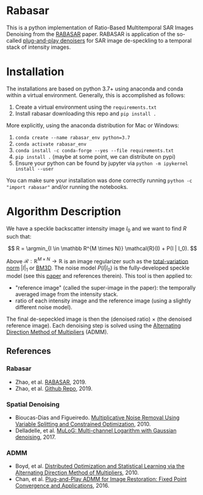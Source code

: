 # Rabasar 

This is a python implementation of Ratio-Based Multitemporal SAR Images Denoising from the [RABASAR](https://hal.archives-ouvertes.fr/hal-01791355/) paper. RABASAR is application of the so-called [plug-and-play denoisers](https://arxiv.org/abs/1605.01710) for SAR image de-speckling to a temporal stack of intensity images. 

# Installation

The installations are based on python 3.7+ using anaconda and conda within a virtual environment. Generally, this is accomplished as follows:

1. Create a virtual environment using the `requirements.txt`
2. Install rabasar downloading this repo and `pip install .`

More explicitly, using the anaconda distribution for Mac or Windows:

1. `conda create --name rabasar_env python=3.7`
2. `conda activate rabasar_env`
3. `conda install -c conda-forge --yes --file requirements.txt`
4. `pip install .` (maybe at some point, we can distribute on pypi)
5. Ensure your python can be found by jupyter via `python -m ipykernel install --user`

You can make sure your installation was done correctly running `python -c "import rabasar"` and/or running the notebooks.

# Algorithm Description

We have a speckle backscatter intensity image $I_0$ and we want to find $R$ such that:

$$
R = \argmin_{I \in \mathbb R^{M \times N}} \mathcal{R}(I) + P(I | I_0).
$$

Above $\mathcal{R}:\mathbb R^{M \times N} \to \mathbb R$ is an image regularizer such as the [total-variation norm](https://en.wikipedia.org/wiki/Total_variation_denoising) $|I|_1$ or [BM3D](http://www.cs.tut.fi/~foi/GCF-BM3D/). The noise model $P(I | I_0)$ is the fully-developed speckle model (see this [paper](https://arxiv.org/abs/1704.05335) and references therein). This tool is then applied to:
+  "reference image" (called the super-image in the paper): the temporally averaged image from the intensity stack.
+  ratio of each intensity image and the reference image (using a slightly different noise model).

The final de-sepeckled image is then the (denoised ratio) $\times$ (the denoised reference image). Each denoising step is solved using the [Alternating Direction Method of Multipliers](https://web.stanford.edu/~boyd/papers/admm_distr_stats.html) (ADMM).

## References

### Rabasar
+ Zhao, et al. [RABASAR](https://hal.archives-ouvertes.fr/hal-01791355/), 2019.
+ Zhao, et al. [Github Repo](https://github.com/WeiyingZhao/Multitemporal-SAR-image-denoising), 2019.

### Spatial Denoising
+  Bioucas-Dias and Figueiredo. [Multiplicative Noise Removal Using Variable
Splitting and Constrained Optimization](https://arxiv.org/pdf/0912.1845.pdf), 2010.
+ Delladelle, et al. [MuLoG: Multi-channel Logarithm with Gaussian denoising](https://arxiv.org/abs/1704.05335), 2017.

### ADMM

+ Boyd, et al. [Distributed Optimization and Statistical
Learning via the Alternating Direction
Method of Multipliers](https://web.stanford.edu/~boyd/papers/pdf/admm_distr_stats.pdf), 2010.
+ Chan, et al. [Plug-and-Play ADMM for Image Restoration: Fixed Point Convergence and Applications](https://arxiv.org/abs/1605.01710), 2016.


